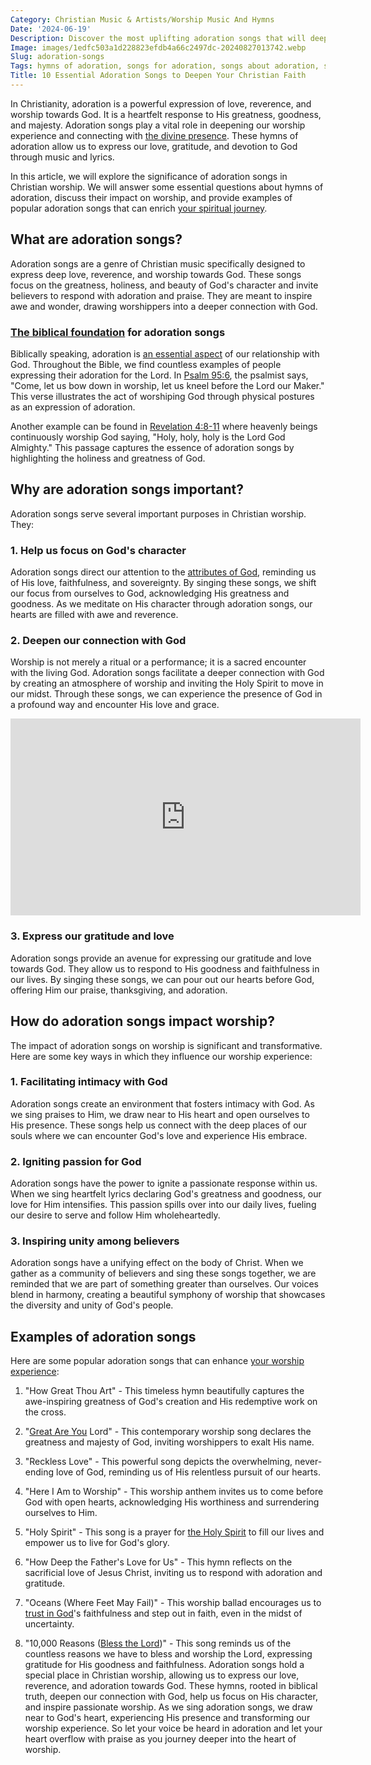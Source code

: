 ```yaml
---
Category: Christian Music & Artists/Worship Music And Hymns
Date: '2024-06-19'
Description: Discover the most uplifting adoration songs that will deepen your connection with God. From powerful hymns to contemporary worship songs, explore a collection of heartfelt melodies that express love and devotion towards the Divine.
Image: images/1edfc503a1d228823efdb4a66c2497dc-20240827013742.webp
Slug: adoration-songs
Tags: hymns of adoration, songs for adoration, songs about adoration, songs of adoration, songs about worshipping god, adoration songs
Title: 10 Essential Adoration Songs to Deepen Your Christian Faith
---
```

In Christianity, adoration is a powerful expression of love, reverence, and worship towards God. It is a heartfelt response to His greatness, goodness, and majesty. Adoration songs play a vital role in deepening our worship experience and connecting with [the divine presence](/understanding-the-difference-between-holy-ghost-and-holy-spirit-a-comprehensive-guide-for-christians). These hymns of adoration allow us to express our love, gratitude, and devotion to God through music and lyrics.

In this article, we will explore the significance of adoration songs in Christian worship. We will answer some essential questions about hymns of adoration, discuss their impact on worship, and provide examples of popular adoration songs that can enrich [your spiritual journey](/unveiling-the-mystery-holy-spirits-transformative-work-christian-life).

## What are adoration songs?

Adoration songs are a genre of Christian music specifically designed to express deep love, reverence, and worship towards God. These songs focus on the greatness, holiness, and beauty of God's character and invite believers to respond with adoration and praise. They are meant to inspire awe and wonder, drawing worshippers into a deeper connection with God.

### [The biblical foundation](/preserving-traditional-marriage) for adoration songs

Biblically speaking, adoration is [an essential aspect](/prayer-life) of our relationship with God. Throughout the Bible, we find countless examples of people expressing their adoration for the Lord. In [Psalm 95:6](https://www.bibleref.com/Psalm/95/Psalm-95-6.html), the psalmist says, "Come, let us bow down in worship, let us kneel before the Lord our Maker." This verse illustrates the act of worshiping God through physical postures as an expression of adoration.

Another example can be found in [Revelation 4:8-11](https://www.bibleref.com/Revelation/4/Revelation-4-8.html) where heavenly beings continuously worship God saying, "Holy, holy, holy is the Lord God Almighty." This passage captures the essence of adoration songs by highlighting the holiness and greatness of God.

## Why are adoration songs important?

Adoration songs serve several important purposes in Christian worship. They:

### 1. Help us focus on God's character

Adoration songs direct our attention to the [attributes of God](/unveiling-the-mystery-holy-spirits-transformative-work-christian-life), reminding us of His love, faithfulness, and sovereignty. By singing these songs, we shift our focus from ourselves to God, acknowledging His greatness and goodness. As we meditate on His character through adoration songs, our hearts are filled with awe and reverence.

### 2. Deepen our connection with God

Worship is not merely a ritual or a performance; it is a sacred encounter with the living God. Adoration songs facilitate a deeper connection with God by creating an atmosphere of worship and inviting the Holy Spirit to move in our midst. Through these songs, we can experience the presence of God in a profound way and encounter His love and grace.


<iframe width="560" height="315" src="https://www.youtube.com/embed/UDBvIj4-xeI" frameborder="0" allow="autoplay; encrypted-media" allowfullscreen></iframe>


### 3. Express our gratitude and love

Adoration songs provide an avenue for expressing our gratitude and love towards God. They allow us to respond to His goodness and faithfulness in our lives. By singing these songs, we can pour out our hearts before God, offering Him our praise, thanksgiving, and adoration.

## How do adoration songs impact worship?

The impact of adoration songs on worship is significant and transformative. Here are some key ways in which they influence our worship experience:

### 1. Facilitating intimacy with God

Adoration songs create an environment that fosters intimacy with God. As we sing praises to Him, we draw near to His heart and open ourselves to His presence. These songs help us connect with the deep places of our souls where we can encounter God's love and experience His embrace.

### 2. Igniting passion for God

Adoration songs have the power to ignite a passionate response within us. When we sing heartfelt lyrics declaring God's greatness and goodness, our love for Him intensifies. This passion spills over into our daily lives, fueling our desire to serve and follow Him wholeheartedly.

### 3. Inspiring unity among believers

Adoration songs have a unifying effect on the body of Christ. When we gather as a community of believers and sing these songs together, we are reminded that we are part of something greater than ourselves. Our voices blend in harmony, creating a beautiful symphony of worship that showcases the diversity and unity of God's people.

## Examples of adoration songs

Here are some popular adoration songs that can enhance [your worship experience](/acoustic-guitar-worship-songs):

1. "How Great Thou Art" - This timeless hymn beautifully captures the awe-inspiring greatness of God's creation and His redemptive work on the cross.

2. "[Great Are You](/songs-about-prayer) Lord" - This contemporary worship song declares the greatness and majesty of God, inviting worshippers to exalt His name.

3. "Reckless Love" - This powerful song depicts the overwhelming, never-ending love of God, reminding us of His relentless pursuit of our hearts.

4. "Here I Am to Worship" - This worship anthem invites us to come before God with open hearts, acknowledging His worthiness and surrendering ourselves to Him.

5. "Holy Spirit" - This song is a prayer for [the Holy Spirit](/discover-the-12-appearances-of-jesus-after-his-resurrection-a-comprehensive-guide-for-christian-readers) to fill our lives and empower us to live for God's glory.

6. "How Deep the Father's Love for Us" - This hymn reflects on the sacrificial love of Jesus Christ, inviting us to respond with adoration and gratitude.

7. "Oceans (Where Feet May Fail)" - This worship ballad encourages us to [trust in God](/transformative-power-of-christian-prayer-comprehensive-guide)'s faithfulness and step out in faith, even in the midst of uncertainty.

8. "10,000 Reasons ([Bless the Lord](/prayer-to-the-holy-spirit-for-healing))" - This song reminds us of the countless reasons we have to bless and worship the Lord, expressing gratitude for His goodness and faithfulness.
Adoration songs hold a special place in Christian worship, allowing us to express our love, reverence, and adoration towards God. These hymns, rooted in biblical truth, deepen our connection with God, help us focus on His character, and inspire passionate worship. As we sing adoration songs, we draw near to God's heart, experiencing His presence and transforming our worship experience. So let your voice be heard in adoration and let your heart overflow with praise as you journey deeper into the heart of worship.